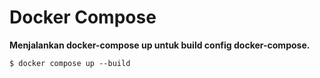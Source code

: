 # Docker Compose

**Menjalankan docker-compose up untuk build config docker-compose.**

```
$ docker compose up --build
```

